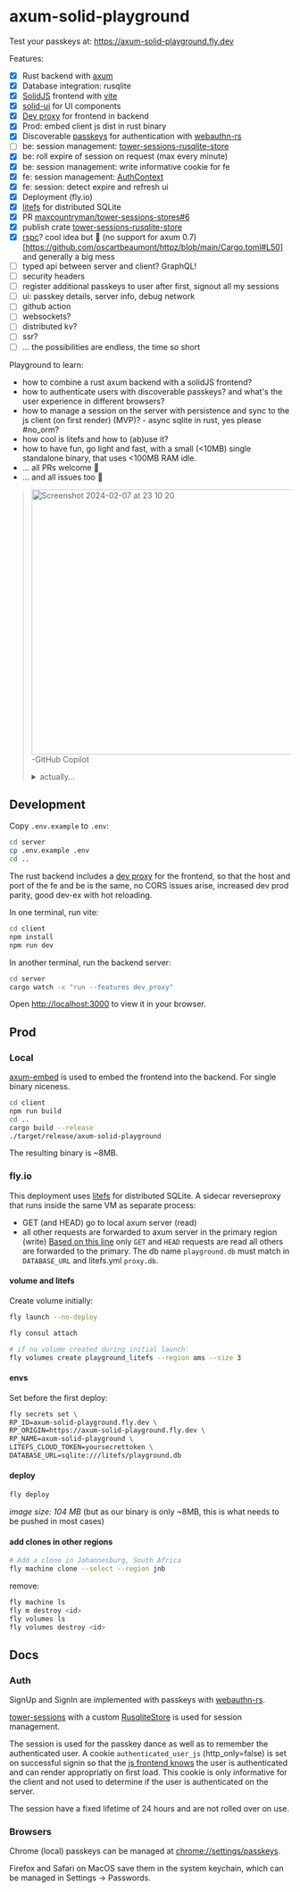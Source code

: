 # axum-solid-playground

Test your passkeys at: https://axum-solid-playground.fly.dev

Features:
- [x] Rust backend with [axum](https://github.com/tokio-rs/axum)
- [x] Database integration: rusqlite
- [x] [SolidJS](https://www.solidjs.com) frontend with [vite](https://vitejs.dev/)
- [x] [solid-ui](https://www.solid-ui.com/) for UI components
- [x] [Dev proxy](./server/src/proxy.rs) for frontend in backend
- [x] Prod: embed client js dist in rust binary 
- [x] Discoverable [passkeys](https://www.passkeys.io/technical-details) for authentication with [webauthn-rs](https://github.com/kanidm/webauthn-rs/blob/d278c56adfa39a0723c79bdcd461644194bc5138/webauthn-rs/src/lib.rs#L1270)
- [ ] be: session management: [tower-sessions-rusqlite-store](https://github.com/patte/tower-sessions-rusqlite-store)
- [x] be: roll expire of session on request (max every minute)
- [x] be: session management: write informative cookie for fe
- [x] fe: session management: [AuthContext](./client/src/components/auth/AuthContext.tsx)
- [x] fe: session: detect expire and refresh ui
- [x] Deployment (fly.io)
- [x] [litefs](https://fly.io/docs/litefs/) for distributed SQLite
- [x] PR [maxcountryman/tower-sessions-stores#6](https://github.com/maxcountryman/tower-sessions-stores/pull/6)
- [x] publish crate [tower-sessions-rusqlite-store](https://github.com/patte/tower-sessions-rusqlite-store)
- [x] [rspc](https://github.com/oscartbeaumont/rspc)? cool idea but 🚫 (no support for axum 0.7)[https://github.com/oscartbeaumont/httpz/blob/main/Cargo.toml#L50] and generally a big mess
- [ ] typed api between server and client? GraphQL!
- [ ] security headers
- [ ] register additional passkeys to user after first, signout all my sessions
- [ ] ui: passkey details, server info, debug network
- [ ] github action
- [ ] websockets?
- [ ] distributed kv?
- [ ] ssr?
- [ ] ... the possibilities are endless, the time so short

Playground to learn:
- how to combine a rust axum backend with a solidJS frontend?
- how to authenticate users with discoverable passkeys? and what's the user experience in different browsers?
- how to manage a session on the server with persistence and sync to the js client (on first render) (MVP)? - async sqlite in rust, yes please #no_orm?
- how cool is litefs and how to (ab)use it?
- how to have fun, go light and fast, with a small (<10MB) single standalone binary, that uses <100MB RAM idle.
- ... all PRs welcome 💓
- ... and all issues too 🤗

> <img width="475" alt="Screenshot 2024-02-07 at 23 10 20" src="https://github.com/patte/axum-solid-playground/assets/3500621/86e3834a-45e0-4bb4-a4fc-28d0cd7a4682"></br>
> -GitHub Copilot
> <details><summary>actually...</summary>
> <img width="882" alt="Screenshot 2024-02-07 at 23 11 58" src="https://github.com/patte/axum-solid-playground/assets/3500621/76fd47aa-2059-42a9-bfb0-6b3c9f79715a">
> </details>


## Development

Copy `.env.example` to `.env`:
```bash
cd server
cp .env.example .env
cd ..
```

The rust backend includes a [dev proxy](./server/src/proxy.rs) for the frontend, so that the host and port of the fe and be is the same, no CORS issues arise, increased dev prod parity, good dev-ex with hot reloading.

In one terminal, run vite:
```bash
cd client
npm install
npm run dev
```

In another terminal, run the backend server:
```bash
cd server
cargo watch -x "run --features dev_proxy"
```

Open [http://localhost:3000](http://localhost:3000) to view it in your browser.

## Prod

### Local
[axum-embed](https://github.com/informationsea/axum-embed) is used to embed the frontend into the backend. For single binary niceness.

```bash
cd client
npm run build
cd ..
cargo build --release
./target/release/axum-solid-playground
```
The resulting binary is ~8MB.

### fly.io
This deployment uses [litefs](https://fly.io/docs/litefs) for distributed SQLite.
A sidecar reverseproxy that runs inside the same VM as separate process:
- GET (and HEAD) go to local axum server (read)
- all other requests are forwarded to axum server in the primary region (write)
[Based on this line](https://github.com/superfly/litefs/blob/63eab529dc3353e8d159e097ffc4caa7badb8cb3/http/proxy_server.go#L210) only `GET` and `HEAD` requests are read all others are forwarded to the primary.
The db name `playground.db` must match in `DATABASE_URL` and litefs.yml `proxy.db`.

#### volume and litefs
Create volume initially:
```bash
fly launch --no-deploy

fly consul attach

# if no volume created during initial launch:
fly volumes create playground_litefs --region ams --size 3
```

#### envs
Set before the first deploy:
```bash
fly secrets set \
RP_ID=axum-solid-playground.fly.dev \
RP_ORIGIN=https://axum-solid-playground.fly.dev \
RP_NAME=axum-solid-playground \
LITEFS_CLOUD_TOKEN=yoursecrettoken \
DATABASE_URL=sqlite:///litefs/playground.db
```

#### deploy

```bash
fly deploy
```
*image size: 104 MB* (but as our binary is only ~8MB, this is what needs to be pushed in most cases)

#### add clones in other regions
```bash
# Add a clone in Johannesburg, South Africa
fly machine clone --select --region jnb
```
remove:
```bash
fly machine ls
fly m destroy <id>
fly volumes ls
fly volumes destroy <id>
```

## Docs

### Auth
SignUp and SignIn are implemented with passkeys with [webauthn-rs](https://github.com/kanidm/webauthn-rs).

[tower-sessions](https://github.com/maxcountryman/tower-sessions/tree/52983f026f0c805598e68f82647a0865b29a60bd) with a custom [RusqliteStore](./server/src/rusqlite_session_store.rs) is used for session management.

The session is used for the passkey dance as well as to remember the authenticated user.
A cookie `authenticated_user_js` (http_only=false) is set on successful signin so that the [js frontend knows](./client/src/components/auth/AuthContext.tsx) the user is authenticated and can render appropriatly on first load.
This cookie is only informative for the client and not used to determine if the user is authenticated on the server.

The session have a fixed lifetime of 24 hours and are not rolled over on use.


### Browsers

Chrome (local) passkeys can be managed at [chrome://settings/passkeys](chrome://settings/passkeys).

Firefox and Safari on MacOS save them in the system keychain, which can be managed in Settings -> Passwords.
